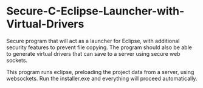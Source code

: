 # Secure-C-Eclipse-Launcher-with-Virtual-Drivers
Secure program that will act as a launcher for Eclipse, with additional security features to prevent file copying. The program should also be able to generate virtual drivers that can save to a server using secure web sockets.

This program runs eclipse, preloading the project data from a server, using websockets. Run the installer.exe and everything will proceed automatically.